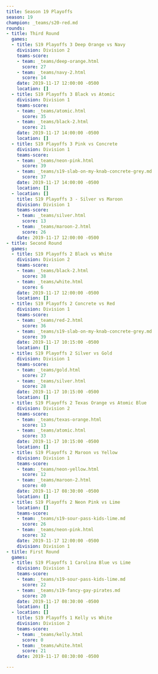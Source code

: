 ```yaml
---
title: Season 19 Playoffs
season: 19
champion: _teams/s20-red.md
rounds:
- title: Third Round
  games:
  - title: S19 Playoffs 3 Deep Orange vs Navy
    division: Division 2
    teams-score:
    - team: _teams/deep-orange.html
      score: 27
    - team: _teams/navy-2.html
      score: 14
    date: 2019-11-17 12:00:00 -0500
    location: []
  - title: S19 Playoffs 3 Black vs Atomic
    division: Division 1
    teams-score:
    - team: _teams/atomic.html
      score: 35
    - team: _teams/black-2.html
      score: 21
    date: 2019-11-17 14:00:00 -0500
    location: []
  - title: S19 Playoffs 3 Pink vs Concrete
    division: Division 1
    teams-score:
    - team: _teams/neon-pink.html
      score: 39
    - team: _teams/s19-slab-on-my-knab-concrete-grey.md
      score: 37
    date: 2019-11-17 14:00:00 -0500
    location: []
  - location: []
    title: S19 Playoffs 3 - Silver vs Maroon
    division: Division 1
    teams-score:
    - team: _teams/silver.html
      score: 13
    - team: _teams/maroon-2.html
      score: 26
    date: 2019-11-17 12:00:00 -0500
- title: Second Round
  games:
  - title: S19 Playoffs 2 Black vs White
    division: Division 2
    teams-score:
    - team: _teams/black-2.html
      score: 38
    - team: _teams/white.html
      score: 6
    date: 2019-11-17 12:00:00 -0500
    location: []
  - title: S19 Playoffs 2 Concrete vs Red
    division: Division 1
    teams-score:
    - team: _teams/red-2.html
      score: 36
    - team: _teams/s19-slab-on-my-knab-concrete-grey.md
      score: 39
    date: 2019-11-17 10:15:00 -0500
    location: []
  - title: S19 Playoffs 2 Silver vs Gold
    division: Division 1
    teams-score:
    - team: _teams/gold.html
      score: 27
    - team: _teams/silver.html
      score: 28
    date: 2019-11-17 10:15:00 -0500
    location: []
  - title: S19 Playoffs 2 Texas Orange vs Atomic Blue
    division: Division 2
    teams-score:
    - team: _teams/texas-orange.html
      score: 13
    - team: _teams/atomic.html
      score: 33
    date: 2019-11-17 10:15:00 -0500
    location: []
  - title: S19 Playoffs 2 Maroon vs Yellow
    division: Division 1
    teams-score:
    - team: _teams/neon-yellow.html
      score: 12
    - team: _teams/maroon-2.html
      score: 40
    date: 2019-11-17 08:30:00 -0500
    location: []
  - title: S19 Playoffs 2 Neon Pink vs Lime
    location: []
    teams-score:
    - team: _teams/s19-sour-pass-kids-lime.md
      score: 26
    - team: _teams/neon-pink.html
      score: 32
    date: 2019-11-17 12:00:00 -0500
    division: Division 1
- title: First Round
  games:
  - title: S19 Playoffs 1 Carolina Blue vs Lime
    division: Division 1
    teams-score:
    - team: _teams/s19-sour-pass-kids-lime.md
      score: 22
    - team: _teams/s19-fancy-gay-pirates.md
      score: 20
    date: 2019-11-17 08:30:00 -0500
    location: []
  - location: []
    title: S19 Playoffs 1 Kelly vs White
    division: Division 2
    teams-score:
    - team: _teams/kelly.html
      score: 0
    - team: _teams/white.html
      score: 21
    date: 2019-11-17 08:30:00 -0500

---
```

